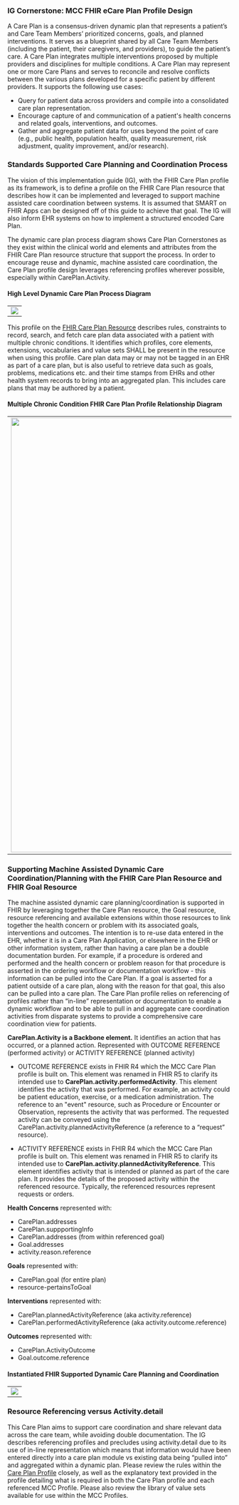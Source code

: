 ### IG Cornerstone: MCC FHIR eCare Plan Profile Design

A Care Plan is a consensus-driven dynamic plan that represents a patient’s and Care Team Members’ prioritized concerns, goals, and planned interventions. It serves as a blueprint shared by all Care Team Members (including the patient, their caregivers, and providers), to guide the patient’s care. A Care Plan integrates multiple interventions proposed by multiple providers and disciplines for multiple conditions. A Care Plan may represent one or more Care Plans and serves to reconcile and resolve conflicts between the various plans developed for a specific patient by different providers. It supports the following use cases:
 
* Query for patient data across providers and compile into a consolidated care plan representation.
* Encourage capture of and communication of a patient's health concerns and related goals, interventions, and outcomes.
* Gather and aggregate patient data for uses beyond the point of care (e.g., public health, population health, quality measurement, risk adjustment, quality improvement, and/or research).

### Standards Supported Care Planning and Coordination Process

The vision of this implementation guide (IG), with the FHIR Care Plan profile as its framework, is to define a profile on the FHIR Care Plan resource that describes how it can be implemented and leveraged to support machine assisted care coordination between systems. It is assumed that SMART on FHIR Apps can be designed off of this guide to achieve that goal. The IG will also inform EHR systems on how to implement a structured encoded Care Plan.

The dynamic care plan process diagram shows Care Plan Cornerstones as they exist within the clinical world and elements and attributes from the FHIR Care Plan resource structure that support the process. In order to encourage reuse and dynamic, machine assisted care coordination, the Care Plan profile design leverages referencing profiles wherever possible, especially within CarePlan.Activity. 

#### High Level Dynamic Care Plan Process Diagram
<table><tr><td><img src="CarePlanProcessCornerstones.png" /></td></tr></table>

This profile on the [FHIR Care Plan Resource](http://hl7.org/fhir/R4/careplan.html) describes rules, constraints to record, search, and fetch care plan data associated with a patient with multiple chronic conditions. It identifies which profiles, core elements, extensions, vocabularies and value sets SHALL be present in the resource when using this profile. Care plan data may or may not be tagged in an EHR as part of a care plan, but is also useful to retrieve data such as goals, problems, medications etc. and their time stamps from EHRs and other health system records to bring into an aggregated plan. This includes care plans that may be authored by a patient.

#### Multiple Chronic Condition FHIR Care Plan Profile Relationship Diagram
<table><tr><td><img width="975px" height="975px" src="carePlanProfileRelationshipDiagram.svg" /></td></tr></table>

### Supporting Machine Assisted Dynamic Care Coordination/Planning with the FHIR Care Plan Resource and FHIR Goal Resource

The machine assisted dynamic care planning/coordination is supported in FHIR by leveraging together the Care Plan resource, the Goal resource, resource referencing and available extensions within those resources to link together the health concern or problem with its associated goals, interventions and outcomes. The intention is to re-use data entered in the EHR, whether it is in a Care Plan Application, or elsewhere in the EHR or other information system, rather than having a care plan be a double documentation burden. For example, if a procedure is ordered and performed and the health concern or problem reason for that procedure is asserted in the ordering workflow or documentation workflow - this information can be pulled into the Care Plan. If a goal is asserted for a patient outside of a care plan, along with the reason for that goal, this also can be pulled into a care plan. The Care Plan profile relies on referencing of profiles rather than “in-line” representation or documentation to enable a dynamic workflow and to be able to pull in and aggregate care coordination activities from disparate systems to provide a comprehensive care coordination view for patients.

**CarePlan.Activity is a Backbone element.**
It identifies an action that has occurred, or a planned action. 
Represented with OUTCOME REFERENCE (performed activity) or ACTIVITY REFERENCE (planned activity)
		
* OUTCOME REFERENCE exists in FHIR R4 which the MCC Care Plan profile is built on. This element was renamed in FHIR R5 to clarify its intended use to **CarePlan.activity.performedActivity**. This element identifies the activity that was performed. For example, an activity could be patient education, exercise, or a medication administration. The reference to an "event" resource, such as Procedure or Encounter or Observation, represents the activity that was performed. The requested activity can be conveyed using the CarePlan.activity.plannedActivityReference (a reference to a “request” resource).

* ACTIVITY REFERENCE exists in FHIR R4 which the MCC Care Plan profile is built on. This element was renamed in FHIR R5 to clarify its intended use to **CarePlan.activity.plannedActivityReference**.  This element identifies activity that is intended or planned as part of the care plan. It provides the details of the proposed activity within the referenced resource. Typically, the referenced resources represent requests or orders.

**Health Concerns** represented with:

 - CarePlan.addresses
 - CarePlan.suppportingInfo
 - CarePlan.addresses (from within referenced goal)
 - Goal.addresses
 - activity.reason.reference

**Goals** represented with:
 - CarePlan.goal (for entire plan)
 - resource-pertainsToGoal

**Interventions** represented with:

 - CarePlan.plannedActivityReference (aka activity.reference)
 - CarePlan.performedActivityReference (aka activity.outcome.reference)

**Outcomes** represented with:

 - CarePlan.ActivityOutcome
 - Goal.outcome.reference

 
#### Instantiated FHIR Supported Dynamic Care Planning and Coordination
<table><tr><td><img src="InstanciatedFHIRSuppportedDynamicCarePlanning.png" /></td></tr></table>

### Resource Referencing versus Activity.detail
This Care Plan aims to support care coordination and share relevant data across the care team, while avoiding double documentation. The IG describes referencing profiles and precludes using activity.detail due to its use of in-line representation which means that information would have been entered directly into a care plan module vs existing data  being “pulled into” and aggregated within a dynamic plan.
Please review the rules within the [Care Plan Profile](StructureDefinition-mccCarePlan.html) closely, as well as the explanatory text provided in the profile detailing what is required in both the Care Plan profile and each referenced MCC Profile. Please also review the library of value sets available for use within the MCC Profiles.